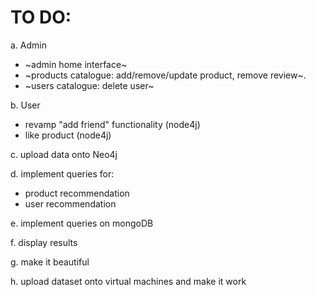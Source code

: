 # TO DO:

a. Admin
- ~admin home interface~
- ~products catalogue: add/remove/update product, remove review~.
- ~users catalogue: delete user~

b. User
- revamp "add friend" functionality (node4j)
- like product (node4j)

c. upload data onto Neo4j

d. implement queries for:
- product recommendation
- user recommendation
  
e. implement queries on mongoDB

f. display results

g. make it beautiful

h. upload dataset onto virtual machines and make it work
